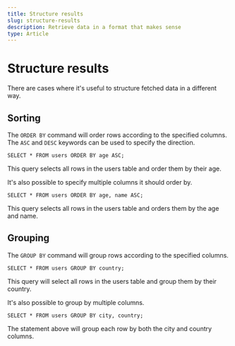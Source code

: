 ```yaml
---
title: Structure results
slug: structure-results
description: Retrieve data in a format that makes sense
type: Article
---
```


# Structure results

There are cases where it's useful to structure fetched data in a different way.

## Sorting

The `ORDER BY` command will order rows according to the specified columns. The `ASC` and `DESC` keywords can be used to specify the direction.

```
SELECT * FROM users ORDER BY age ASC;
```

This query selects all rows in the users table and order them by their age.

It's also possible to specify multiple columns it should order by.

```
SELECT * FROM users ORDER BY age, name ASC;
```

This query selects all rows in the users table and orders them by the age and name.

## Grouping

The `GROUP BY` command will group rows according to the specified columns.

```
SELECT * FROM users GROUP BY country;
```

This query will select all rows in the users table and group them by their country.

It's also possible to group by multiple columns.

```
SELECT * FROM users GROUP BY city, country;
```

The statement above will group each row by both the city and country columns.
